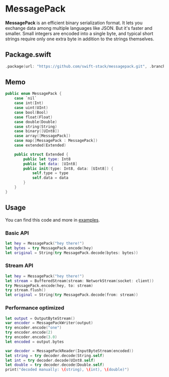 # MessagePack

**MessagePack** is an efficient binary serialization format. It lets you exchange data among multiple languages like JSON. But it's faster and smaller. Small integers are encoded into a single byte, and typical short strings require only one extra byte in addition to the strings themselves.

## Package.swift

```swift
.package(url: "https://github.com/swift-stack/messagepack.git", .branch("dev"))
```

## Memo

```swift
public enum MessagePack {
    case `nil`
    case int(Int)
    case uint(UInt)
    case bool(Bool)
    case float(Float)
    case double(Double)
    case string(String)
    case binary([UInt8])
    case array([MessagePack])
    case map([MessagePack : MessagePack])
    case extended(Extended)

    public struct Extended {
        public let type: Int8
        public let data: [UInt8]
        public init(type: Int8, data: [UInt8]) {
            self.type = type
            self.data = data
        }
    }
}
```

## Usage

You can find this code and more in [examples](https://github.com/swift-stack/examples).

### Basic API

```swift
let hey = MessagePack("hey there!")
let bytes = try MessagePack.encode(hey)
let original = String(try MessagePack.decode(bytes: bytes))
```

### Stream API

```swift
let hey = MessagePack("hey there!")
let stream = BufferedStream(stream: NetworkStream(socket: client))
try MessagePack.encode(hey, to: stream)
try stream.flush()
let original = String(try MessagePack.decode(from: stream))
```

### Performance optimized

```swift
let output = OutputByteStream()
var encoder = MessagePackWriter(output)
try encoder.encode("one")
try encoder.encode(2)
try encoder.encode(3.0)
let encoded = output.bytes

var decoder = MessagePackReader(InputByteStream(encoded))
let string = try decoder.decode(String.self)
let int = try decoder.decode(UInt8.self)
let double = try decoder.decode(Double.self)
print("decoded manually: \(string), \(int), \(double)")
```
